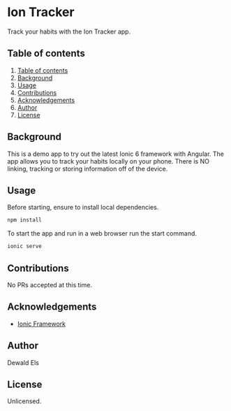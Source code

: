 # Ion Tracker
Track your habits with the Ion Tracker app.

## Table of contents
1. [Table of contents](#tableofcontents)
2. [Background](#background)
3. [Usage](#usage)
4. [Contributions](#contributions)
5. [Acknowledgements](#acknowledgements)
6. [Author](#author)
7. [License](#license)

## Background
This is a demo app to try out the latest Ionic 6 framework with Angular. The app allows you to track your habits locally on your phone. There is NO linking, tracking or storing information off of the device. 

## Usage
Before starting, ensure to install local dependencies. 

```bash
npm install
```

To start the app and run in a web browser run the start command.

```bash
ionic serve
```

## Contributions
No PRs accepted at this time. 

## Acknowledgements
- [Ionic Framework](https://ionicframework.com/)

## Author
Dewald Els

## License
Unlicensed. 
